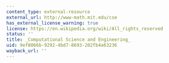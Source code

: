 ```yaml
---
content_type: external-resource
external_url: http://www-math.mit.edu/cse
has_external_license_warning: true
license: https://en.wikipedia.org/wiki/All_rights_reserved
status: ''
title: _Computational Science and Engineering_
uid: 9ef8066b-9292-4bd7-8693-202fb4a63236
wayback_url: ''
---
```

